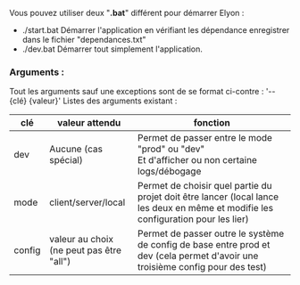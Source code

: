 Vous pouvez utiliser deux "**.bat**" différent pour démarrer Elyon :
- ./start.bat
Démarrer l'application en vérifiant les dépendance enregistrer dans le fichier "dependances.txt"
- ./dev.bat
Démarrer tout simplement l'application.

### **Arguments** :
Tout les arguments sauf une exceptions sont de se format ci-contre : '--{clé} {valeur}'
Listes des arguments existant :

| clé    | valeur attendu                              | fonction                                                                                                                           |
| ------ | ------------------------------------------- | ---------------------------------------------------------------------------------------------------------------------------------- |
| dev    | Aucune (cas spécial)                        | Permet de passer entre le mode "prod" ou "dev"<br>Et d'afficher ou non certaine logs/débogage                                      |
| mode   | client/server/local                         | Permet de choisir quel partie du projet doit être lancer (local lance les deux en même et modifie les configuration pour les lier) |
| config | valeur au choix<br>(ne peut pas être "all") | Permet de passer outre le système de config de base entre prod et dev (cela permet d'avoir une troisième config pour des test)     |
